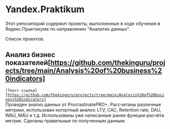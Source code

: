 # Yandex.Praktikum
Этот репозиторий содержит проекты, выполненные в ходе обучения в Яндекс.Практикуме по направлению "Аналитик данных".

Список проектов:
## Анализ бизнес показателей[https://github.com/thekinguru/projects/tree/main/Analysis%20of%20business%20indicators]
<code>[Текст ссылки][https://github.com/thekinguru/projects/tree/main/Analysis%20of%20business%20indicators]
</code>
Проведен анализ данных от ProcrastinatePRO+.
Рассчитаны различные метрики, использован когортный анализ: LTV, CAC, Retention rate, DAU, WAU, MAU и т.д. Использованы уже написанные ранее функции расчёта метрик. Сделаны правильные по полученным данным.
